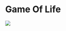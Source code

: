 # Game Of Life
![](https://user-images.githubusercontent.com/22868816/31047349-acb7c0de-a5bd-11e7-889d-fcc021f677d4.gif)
